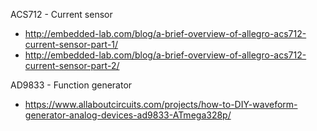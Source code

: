 ACS712 - Current sensor
  * http://embedded-lab.com/blog/a-brief-overview-of-allegro-acs712-current-sensor-part-1/
  * http://embedded-lab.com/blog/a-brief-overview-of-allegro-acs712-current-sensor-part-2/
  
AD9833 - Function generator
  * https://www.allaboutcircuits.com/projects/how-to-DIY-waveform-generator-analog-devices-ad9833-ATmega328p/
  
